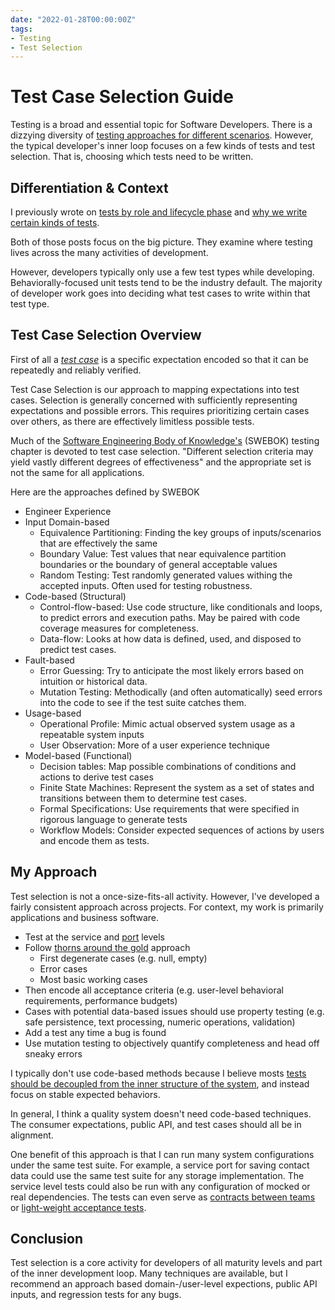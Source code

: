 ```yaml
---
date: "2022-01-28T00:00:00Z"
tags:
- Testing
- Test Selection
---
```


# Test Case Selection Guide

Testing is a broad and essential topic for Software Developers. There is a dizzying diversity of [testing approaches for different scenarios](../posts/2021-12-05-What-tests-measure.md). However, the typical developer's inner loop focuses on a few kinds of tests and test selection. That is, choosing which tests need to be written.

## Differentiation & Context

I previously wrote on [tests by role and lifecycle phase](../posts/2021-08-30-Test-Types-and-Lifecycle-Phases.md) and [why we write certain kinds of tests](../posts/2021-12-05-What-tests-measure.md).

Both of those posts focus on the big picture. They examine where testing lives across the many activities of development.

However, developers typically only use a few test types while developing. Behaviorally-focused unit tests tend to be the industry default. The majority of developer work goes into deciding what test cases to write within that test type.


<!-- - test type: an approach focused on measuring certain kind of information across systems and contexts. Many of these approaches to exercising the system can be generalized into a framework or tool. Not a system-specific expectation. (e.g. unit testing, integration testing, property testing, mutation testing) -->
  

## Test Case Selection Overview

First of all a [*test case*](https://en.wikipedia.org/wiki/Test_case) is a specific expectation encoded so that it can be repeatedly and reliably verified.

Test Case Selection is our approach to mapping expectations into test cases. Selection is generally concerned with sufficiently representing expectations and possible errors. This requires prioritizing certain cases over others, as there are effectively limitless possible tests.

Much of the [Software Engineering Body of Knowledge's](https://www.computer.org/education/bodies-of-knowledge/software-engineering/faq) (SWEBOK) testing chapter is devoted to test case selection. "Different selection criteria may yield vastly different degrees of effectiveness" and the appropriate set is not the same for all applications.


Here are the approaches defined by SWEBOK
- Engineer Experience
- Input Domain-based
  - Equivalence Partitioning: Finding the key groups of inputs/scenarios that are effectively the same
  - Boundary Value: Test values that near equivalence partition boundaries or the boundary of general acceptable values
  - Random Testing: Test randomly generated values withing the accepted inputs. Often used for testing robustness.
- Code-based (Structural)
  - Control-flow-based: Use code structure, like conditionals and loops, to predict errors and execution paths. May be paired with code coverage measures for completeness.
  - Data-flow: Looks at how data is defined, used, and disposed to predict test cases.
- Fault-based
  - Error Guessing: Try to anticipate the most likely errors based on intuition or historical data.
  - Mutation Testing: Methodically (and often automatically) seed errors into the code to see if the test suite catches them.
- Usage-based
  - Operational Profile: Mimic actual observed system usage as a repeatable system inputs
  - User Observation: More of a user experience technique
- Model-based (Functional)
  - Decision tables: Map possible combinations of conditions and actions to derive test cases
  - Finite State Machines: Represent the system as a set of states and transitions between them to determine test cases.
  - Formal Specifications: Use requirements that were specified in rigorous language to generate tests
  - Workflow Models: Consider expected sequences of actions by users and encode them as tests.

## My Approach

Test selection is not a once-size-fits-all activity. However, I've developed a fairly consistent approach across projects. For context, my work is primarily applications and business software.

- Test at the service and [port](https://blog.ploeh.dk/2013/12/03/layers-onions-ports-adapters-its-all-the-same/) levels  
- Follow [thorns around the gold](https://blog.cleancoder.com/uncle-bob/2014/11/19/GoingForTheGold.html) approach
  - First degenerate cases (e.g. null, empty)
  - Error cases
  - Most basic working cases
- Then encode all acceptance criteria (e.g. user-level behavioral requirements, performance budgets)
- Cases with potential data-based issues should use property testing (e.g. safe persistence, text processing, numeric operations, validation)
- Add a test any time a bug is found
- Use mutation testing to objectively quantify completeness and head off sneaky errors

I typically don't use code-based methods because I believe mosts [tests should be decoupled from the inner structure of the system](../posts/2020-08-21-Test-Api-InPractice.md), and instead focus on stable expected behaviors.

In general, I think a quality system doesn't need code-based techniques. The consumer expectations, public API, and test cases should all be in alignment.

One benefit of this approach is that I can run many system configurations under the same test suite. For example, a service port for saving contact data could use the same test suite for any storage implementation. The service level tests could also be run with any configuration of mocked or real dependencies. The tests can even serve as [contracts between teams](../posts/2021-10-31-Efficient-Inter-Team-Contracts-with-Acceptance-Tests.md) or [light-weight acceptance tests](../posts/2021-12-12-Gherking-Test-Names.md).


## Conclusion

Test selection is a core activity for developers of all maturity levels and part of the inner development loop.
Many techniques are available, but I recommend an approach based domain-/user-level expections, public API inputs, and regression tests for any bugs. 